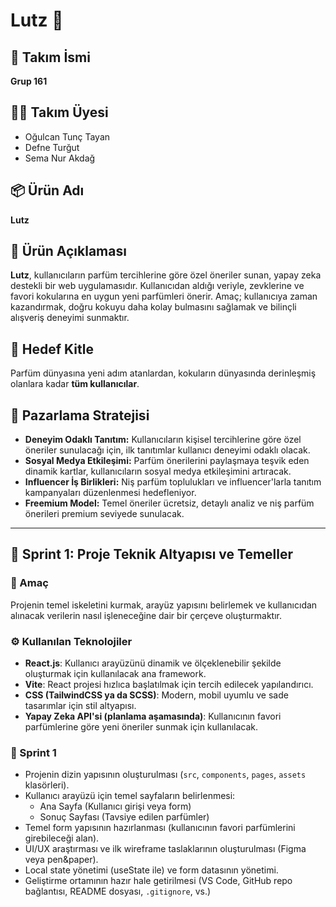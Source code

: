 # Lutz 🌿

## 👥 Takım İsmi  
**Grup 161**

## 🧑‍💻 Takım Üyesi  
- Oğulcan Tunç Tayan
- Defne Turğut
- Sema Nur Akdağ

## 📦 Ürün Adı  
**Lutz**

## 📝 Ürün Açıklaması  
**Lutz**, kullanıcıların parfüm tercihlerine göre özel öneriler sunan, yapay zeka destekli bir web uygulamasıdır. Kullanıcıdan aldığı veriyle, zevklerine ve favori kokularına en uygun yeni parfümleri önerir. Amaç; kullanıcıya zaman kazandırmak, doğru kokuyu daha kolay bulmasını sağlamak ve bilinçli alışveriş deneyimi sunmaktır.

## 🎯 Hedef Kitle  
Parfüm dünyasına yeni adım atanlardan, kokuların dünyasında derinleşmiş olanlara kadar **tüm kullanıcılar**.

## 📣 Pazarlama Stratejisi  
- **Deneyim Odaklı Tanıtım:** Kullanıcıların kişisel tercihlerine göre özel öneriler sunulacağı için, ilk tanıtımlar kullanıcı deneyimi odaklı olacak.
- **Sosyal Medya Etkileşimi:** Parfüm önerilerini paylaşmaya teşvik eden dinamik kartlar, kullanıcıların sosyal medya etkileşimini artıracak.
- **Influencer İş Birlikleri:** Niş parfüm toplulukları ve influencer'larla tanıtım kampanyaları düzenlenmesi hedefleniyor.
- **Freemium Model:** Temel öneriler ücretsiz, detaylı analiz ve niş parfüm önerileri premium seviyede sunulacak.

---

## 🏃 Sprint 1: Proje Teknik Altyapısı ve Temeller

### 🚧 Amaç  
Projenin temel iskeletini kurmak, arayüz yapısını belirlemek ve kullanıcıdan alınacak verilerin nasıl işleneceğine dair bir çerçeve oluşturmaktır.

### ⚙️ Kullanılan Teknolojiler  
- **React.js**: Kullanıcı arayüzünü dinamik ve ölçeklenebilir şekilde oluşturmak için kullanılacak ana framework.
- **Vite**: React projesi hızlıca başlatılmak için tercih edilecek yapılandırıcı.
- **CSS (TailwindCSS ya da SCSS)**: Modern, mobil uyumlu ve sade tasarımlar için stil altyapısı.
- **Yapay Zeka API'si (planlama aşamasında)**: Kullanıcının favori parfümlerine göre yeni öneriler sunmak için kullanılacak.

### 📐 Sprint 1 
- Projenin dizin yapısının oluşturulması (`src`, `components`, `pages`, `assets` klasörleri).
- Kullanıcı arayüzü için temel sayfaların belirlenmesi:
  - Ana Sayfa (Kullanıcı girişi veya form)
  - Sonuç Sayfası (Tavsiye edilen parfümler)
- Temel form yapısının hazırlanması (kullanıcının favori parfümlerini girebileceği alan).
- UI/UX araştırması ve ilk wireframe taslaklarının oluşturulması (Figma veya pen&paper).
- Local state yönetimi (useState ile) ve form datasının yönetimi.
- Geliştirme ortamının hazır hale getirilmesi (VS Code, GitHub repo bağlantısı, README dosyası, `.gitignore`, vs.)
